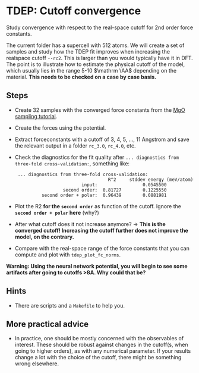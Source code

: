 TDEP: Cutoff convergence
===

Study convergence with respect to the real-space cutoff for 2nd order force constants.

The current folder has a supercell with 512 atoms. We will create a set of samples and study how the TDEP fit improves when increasing the realspace cutoff `--rc2`. This is larger than you would typically have it in DFT. The point is to illustrate how to estimate the physical cutoff of the model, which usually lies in the range 5-10 $\mathrm \AA$ depending on the material. **This needs to be checked on a case by case basis.** 

## Steps

- Create 32 samples with the converged force constants from the [MgO sampling tutorial](../../example_materials/MgO/README.md).

- Create the forces using the potential.

- Extract forceconstants with a cutoff of 3, 4, 5, …, 11 Angstrom and save the relevant output in a folder `rc_3.0`, `rc_4.0`, etc.

- Check the diagnostics for the fit quality after `... diagnostics from three-fold cross-validation:`, something like:
  ```
   ... diagnostics from three-fold cross-validation:
                                     R^2     stddev energy (meV/atom)
                           input:                 0.0545500
                    second order:  0.81727        0.1225550
            second order + polar:  0.96439        0.0881981
  ```

- Plot the R2 **for the `second order`** as function of the cutoff. Ignore the **`second order + polar` here** (why?)

- After what cutoff does it not increase anymore? → **This is the converged cutoff! Increasing the cutoff further does not improve the model, on the contrary.**

- Compare with the real-space range of the force constants that you can compute and plot with `tdep_plot_fc_norms`.

**Warning: Using the neural network potential, you will begin to see some artifacts after going to cutoffs >8A. Why could that be?** 

## Hints

- There are scripts and a `Makefile` to help you.

## More practical advice

- In practice, one should be mostly concerned with the observables of interest. These should be robust against changes in the cutoff(s, when going to higher orders), as with any numerical parameter. If your results change a lot with the choice of the cutoff, there might be something wrong elsewhere.
